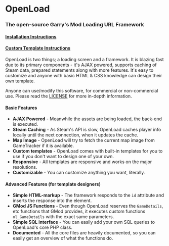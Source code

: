 # OpenLoad
### The open-source Garry's Mod Loading URL Framework

#### [Installation Instructions](https://github.com/Svenskunganka/OpenLoad/wiki/Installation)
#### [Custom Template Instructions](https://github.com/Svenskunganka/OpenLoad/wiki/Making-custom-templates)

OpenLoad is two things; a loading screen and a framework. It is blazing fast due to its primary components - it's AJAX powered, supports caching of Steam data, prepared statements along with more features. It's easy to customize and anyone with basic HTML & CSS knowledge can design their own template.

Anyone can use/modify this software, for commercial or non-commercial use. Please read the [LICENSE](https://github.com/Svenskunganka/OpenLoad/blob/master/LICENSE) for more in-depth information.

#### Basic Features
* **AJAX Powered** - Meanwhile the assets are being loaded, the back-end is executed.
* **Steam Caching** - As Steam's API is slow, OpenLoad caches player info locally until the next connection, when it updates the cache.
* **Map Image** - OpenLoad will try to fetch the current map image from GameTracker if it is available.
* **Custom templates** - OpenLoad comes with built-in templates for you to use if you don't want to design one of your own.
* **Responsive** - All templates are responsive and works on the major resolutions.
* **Customizable** - You can customize anything you want, literally.

#### Advanced Features (for template designers)
* **Simple HTML-markup** - The framework responds to the `id` attribute and inserts the response into the element.
* **GMod JS Functions** - Even though OpenLoad reserves the `GameDetails`, etc functions that GMod provides, it executes custom functions `ol_GameDetails` with the exact same parameters.
* **Simple SQL interface** - You can easily add your own SQL queries to OpenLoad's core PHP class.
* **Documented** - All the core files are heavily documented, so you can easily get an overview of what the functions do.